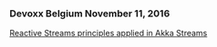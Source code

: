 ### Devoxx Belgium November 11, 2016


[Reactive Streams principles applied in Akka Streams](https://www.youtube.com/watch?v=n_q7sDTANFg)